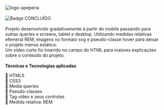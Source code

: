![logo-apeperia](https://user-images.githubusercontent.com/105376835/200858610-8c38a6f1-62cd-4bbe-99ca-c0422eefd2f9.svg)
<br>
<br>
![Badge CONCLUÍDO](http://img.shields.io/static/v1?label=STATUS&message=%20CONCLUÍDO&color=GREEN&style=for-the-badge)
<br>
<br>
Projeto desenvolvido gradativamente à partir do mobile passando para outras queries e screens, tablet e desktop.
Utilizando medidas relativas efemeral REM, imagens no formato svg e pseudo-classe hover para deixar o projeto menos estático.
<br>
Um vídeo curto foi inserido no campo do HTML para maiores explicações sobre o conteúdo do projeto.
<br>
<br>
<strong>Técnicas e Tecnologias aplicadas</strong>

:hammer: HTML5
<br>
:hammer: CSS3
<br>
:hammer: Media queries
<br>
:hammer: Pseudo-classes
<br>
:hammer: Tag vídeo e seus controles
<br>
:hammer: Medida relativa: REM 

